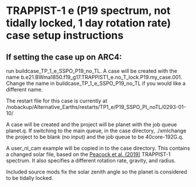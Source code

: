 # TRAPPIST-1 e (P19 spectrum, not tidally locked, 1 day rotation rate) case setup instructions

## If setting the case up on ARC4:

run buildcase_TP_1_e_SSPO_P19_no_TL. A case will be created with the name b.e21.BWma1850.f19_g17.TRAPPIST1_e.no_T_lock.P19.my_case.001. Change the name in buildcase_TP_1_e_SSPO_P19_no_TL if you would like a different name.

The restart file for this case is currently at /nobackup/Alternative_Earths/restarts/TP1_e/P19_SSPO_PI_noTL/0293-01-10/

A case will be created and the project will be planet with the job queue planet.q. If switching to the main queue, in the case directory, ./xmlchange the project to be blank (no input) and the job queue to be 40core-192G.q.

A user_nl_cam example will be copied in to the case directory. This contains a changed solar file, based on the [Peacock et al. (2019)](https://archive.stsci.edu/hlsp/hazmat) TRAPPIST-1 spectrum. It also specifies a different rotation rate, gravity, and radius.

Included source mods fix the solar zenith angle so the planet is considered to be tidally locked. 

